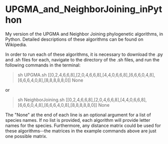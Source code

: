 # UPGMA_and_NeighborJoining_inPython
My version of the UPGMA and Neighbor Joining phylogenetic algorithms, in Python. Detailed descriptions of these algorithms can be found on Wikipedia.


In order to run each of these algorithms, it is necessary to download the .py and .sh files for each, navigate to the directory of the .sh files, and run the following commands in the terminal:

> sh UPGMA.sh [[0,2,4,6,6,8],[2,0,4,6,6,8],[4,4,0,6,6,8],[6,6,6,0,4,8],[6,6,6,4,0,8],[8,8,8,8,8,0]]  None

or

> sh NeighborJoining.sh [[0,2,4,6,6,8],[2,0,4,6,6,8],[4,4,0,6,6,8],[6,6,6,0,4,8],[6,6,6,4,0,8],[8,8,8,8,8,0]]  None

The "None" at the end of each line is an optional argument for a list of species names. If no list is provided, each algorithm will provide letter names for the species. Furthermore, any distance matrix could be used for these algorithms--the matrices in the example commands above are just one possible matrix. 
